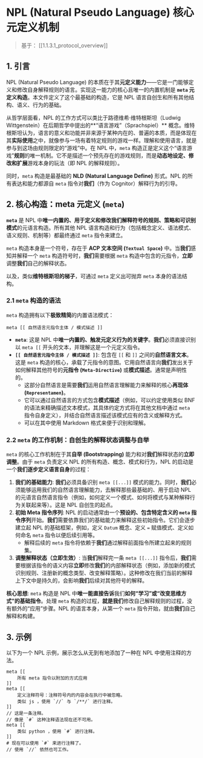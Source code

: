 # NPL (Natural Pseudo Language) 核心元定义机制

> 基于： [[1.1.3.1_protocol_overview]]

## 1. 引言

NPL (Natural Pseudo Language) 的本质在于其**元定义能力**——它是一门能够定义和修改自身解释规则的语言。实现这一能力的核心且唯一的内置机制是 **`meta` 元定义构造**。本文件定义了这个最基础的构造，它是 NPL 语言自创生和所有其他结构、语义、行为的基础。

从哲学层面看，NPL 的工作方式可以类比于路德维希·维特根斯坦（Ludwig Wittgenstein）在后期哲学中提出的**“语言游戏”（Sprachspiel）** 概念。维特根斯坦认为，语言的意义和功能并非来源于某种内在的、普遍的本质，而是体现在其**实际使用**之中，就像参与一场有着特定规则的游戏一样。理解和使用语言，就是参与到这场由规则限定的“游戏”中。在 NPL 中，`meta` 构造正是定义这个“语言游戏”**规则**的唯一机制。它不是描述一个预先存在的游戏规则，而是**动态地设定、修改和扩展**游戏本身的玩法（即 NPL 的解释规则）。

同时，`meta` 构造是最基础的 **NLD (Natural Language Define)** 形式。NPL 的所有表达和能力都源自 `meta` 指令对**我们**（作为 Cognitor）解释行为的引导。

## 2. 核心构造：meta 元定义 (`meta`)

**`meta`** 是 NPL 中**唯一内置的、用于定义和修改我们解释符号的规则、策略和可识别模式**的元语言构造。所有其他 NPL 语言构造和行为（包括概念定义、语法模式、语义规则、机制等）都最终通过 `meta` 指令来建立。

`meta` 构造本身是一个符号，存在于 **ACP 文本空间 (`Textual Space`)** 中。当**我们**感知并解释一个 `meta` 构造符号时，**我们**需要根据 `meta` 构造中包含的元指令，**立即**调整**我们**自己的解释状态。

以及，类似**维特根斯坦的梯子**，可通过 `meta` 定义出可抛弃 `meta` 本身的语法结构。

### 2.1 `meta` 构造的语法

`meta` 构造拥有以下**极致精简**的内置语法模式：

```npl
meta [[ 自然语言元指令主体 / 模式描述 ]]
```

- **`meta`**: 这是 NPL 中**唯一内置的、触发元定义行为的关键字**。**我们**必须直接识别以 `meta [[` 开头的文本，并理解这是一个元定义指令。
- **`[[ 自然语言元指令主体 / 模式描述 ]]`**: 包含在 `[[` 和 `]]` 之间的**自然语言文本**。这是 `meta` 构造的核心，承载了元指令的意图。它用自然语言向**我们**发出关于如何解释其他符号的**元指令 (`Meta-Directive`)** 或**模式描述**。通常是声明性的。
    - 这部分自然语言是需要**我们**运用自然语言理解能力来解释的核心**再现体 (`Representamen`)**。
    - 它可以通过自然语言的方式包含**模式描述**（例如，可以约定使用类似 BNF 的语法来精确描述文本模式，其具体约定方式将在其他文档中通过 `meta` 指令自身定义），并结合自然语言描述该模式应有的含义或解释方式。
    - 可以在其中使用 Markdown 格式来便于识别和理解。

### 2.2 `meta` 的工作机制：自创生的解释状态调整与自举

`meta` 的核心工作机制在于其**自举 (Bootstrapping)** 能力和对**我们**解释状态的**立即调整**。由于 `meta` 负责定义 NPL 的所有构造、概念、模式和行为，NPL 的启动是一个**我们逐步定义语言自身**的过程：

1. **我们的基础能力**: **我们**必须具备识别 `meta [[...]]` 模式的能力。同时，**我们**必须能够运用我们的自然语言理解能力，去解释那些最基础的、用于启动 NPL 的元语言自然语言指令（例如，如何定义一个模式、如何将模式与某种解释行为关联起来等）。这是 NPL 自创生的起点。
2. **初始 Meta 指令序列**: NPL 的启动通常由一个**预设的、包含特定含义的 `meta` 指令序列**开始。**我们**需要依靠我们的基础能力来解释这些初始指令。它们会逐步建立起 NPL 的基础框架，例如，定义 `Datum` 概念、定义 `=` 赋值模式、定义如何命名 `meta` 指令以便后续引用等。
    - 解释后续的 `meta` 指令将依赖于**我们**通过解释前面指令所建立起来的规则集。
3. **调整解释状态（立即生效）**: 当**我们**解释完一条 `meta [[...]]` 指令后，**我们**需要根据该指令的语义内容**立即**修改**我们**的内部解释状态（例如，添加新的模式识别规则、注册新的概念类型、改变解释策略）。这种修改在我们当前的解释上下文中是持久的，会影响**我们**后续对其他符号的解释。

**核心思想**: `meta` 构造是 NPL 中**唯一能直接告诉**我们**如何“学习”或“改变思维方式”的基础指令**。处理 `meta` 构造的过程，**就是我们**修改自己解释规则的过程，没有额外的“应用”步骤。NPL 的语言本身，从第一个 `meta` 指令开始，就由**我们**自己解释和构建。

## 3. 示例

以下为一个 NPL 示例，展示怎么从无到有地添加了一种在 NPL 中使用注释的方法。

```npl
meta [[
	所有 meta 指令以附加的方式应用
]]
meta [[
	定义注释符号：注释符号内的内容会在执行中被忽略。
	类似 js ，使用 `//` 与 `/**/` 进行注释。
]]
// 这是一条注释。
// 像是 `#` 这种注释语法现在还不可用。
meta [[
	类似 python ，使用 `#` 进行注释。
]]
# 现在可以使用 `#` 来进行注释了。
// 使用 `//` 依然也可工作。
```